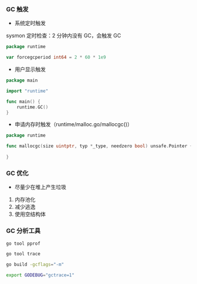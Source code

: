 ### GC 触发

* 系统定时触发

sysmon 定时检查：2 分钟内没有 GC，会触发 GC

```go
package runtime

var forcegcperiod int64 = 2 * 60 * 1e9
```

* 用户显示触发

```go
package main

import "runtime"

func main() {
	runtime.GC()
}
```

* 申请内存时触发（runtime/malloc.go/mallocgc()）

```go
package runtime

func mallocgc(size uintptr, typ *_type, needzero bool) unsafe.Pointer {
	
}
```


### GC 优化

* 尽量少在堆上产生垃圾

1. 内存池化
2. 减少逃逸
3. 使用空结构体


### GC 分析工具

```bash
go tool pprof

go tool trace

go build -gcflags="-m"

export GODEBUG="gctrace=1"
```
